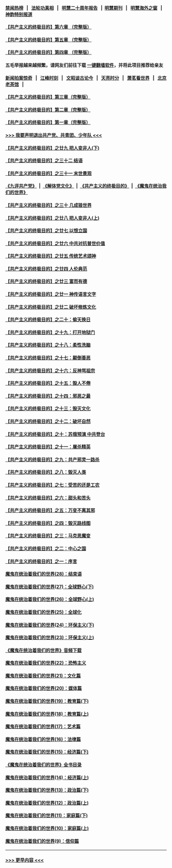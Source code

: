 #### [禁闻热榜](热点新闻.md?=0)  &nbsp;&nbsp;|&nbsp;&nbsp; [法轮功真相](https://github.com/gfw-breaker/truth/blob/master/README.md?=0) &nbsp;&nbsp;|&nbsp;&nbsp; [明慧二十周年报告](https://github.com/gfw-breaker/mh-reports/blob/master/README.md?=0) &nbsp;&nbsp;|&nbsp;&nbsp;[明慧期刊](https://github.com/gfw-breaker/mh-qikan) &nbsp;&nbsp;|&nbsp;&nbsp; [明慧海外之窗](https://github.com/gfw-breaker/mh-news/blob/master/README.md?=0) &nbsp;&nbsp;|&nbsp;&nbsp; [神韵特别报道](https://github.com/gfw-breaker/mh-news/blob/master/shenyun.md?=0)
#### [【共产主义的终极目的】第六章 （完整版）](../pages/nsc422/n11428913.md?t=03160302) 
#### [【共产主义的终极目的】第五章 （完整版）](../pages/nsc422/n11428912.md?t=03160302) 
#### [【共产主义的终极目的】第四章 （完整版）](../pages/nsc422/n11428907.md?t=03160302) 
#### 五毛举报越来越频繁，请网友们前往下载 [一键翻墙软件](https://github.com/gfw-breaker/ssr-accounts)，并将此项目推荐给亲友
#### [新闻拍案惊奇](https://github.com/gfw-breaker/banned-news/blob/master/pages/link4.md) &nbsp;&nbsp;|&nbsp;&nbsp; [江峰时刻](https://github.com/gfw-breaker/banned-news/blob/master/pages/link4.md) &nbsp;&nbsp;|&nbsp;&nbsp; [文昭谈古论今](https://github.com/gfw-breaker/banned-news/blob/master/pages/link4.md) &nbsp;&nbsp;|&nbsp;&nbsp; [天亮时分](https://github.com/gfw-breaker/banned-news/blob/master/pages/link4.md) &nbsp;&nbsp;|&nbsp;&nbsp; [萧茗看世界](https://github.com/gfw-breaker/banned-news/blob/master/pages/link4.md) &nbsp;&nbsp;|&nbsp;&nbsp; [北京老茶馆](https://github.com/gfw-breaker/banned-news/blob/master/pages/link4.md) &nbsp;&nbsp;|&nbsp;&nbsp; 
#### [【共产主义的终极目的】第三章（完整版）](../pages/nsc422/n11428848.md?t=03160302) 
#### [【共产主义的终极目的】第二章（完整版）](../pages/nsc422/n11428831.md?t=03160302) 
#### [【共产主义的终极目的】第一章（完整版）](../pages/nsc422/n11417651.md?t=03160302) 
#### [>>> 我要声明退出共产党、共青团、少年队 <<<](https://github.com/begood0513/goodnews/blob/master/quit/letter.md) 
#### [【共产主义的终极目的】之廿九 把人变非人(下)](../pages/nsc422/n11344140.md?t=03160302) 
#### [【共产主义的终极目的】之三十二 结语](../pages/nsc422/n11360535.md?t=03160302) 
#### [【共产主义的终极目的】之三十一 末世景观](../pages/nsc422/n11351129.md?t=03160302) 
#### [《九评共产党》](https://github.com/begood0513/9ping.md/blob/master/README.md) &nbsp;|&nbsp; [《解体党文化》](../../../../jtdwh.md/blob/master/README.md)  &nbsp;|&nbsp; [《共产主义的终极目的》](../../../../gczydzjmd.md/blob/master/README.md) &nbsp;|&nbsp; [《魔鬼在统治我们的世界》](../../../../mgztzwmdsj.md/blob/master/README.md) 
#### [【共产主义的终极目的】之三十 几成狼世界](../pages/nsc422/n11348280.md?t=03160302) 
#### [【共产主义的终极目的】之廿八 把人变非人(上)](../pages/nsc422/n11340492.md?t=03160302) 
#### [【共产主义的终极目的】之廿七 以恨立国](../pages/nsc422/n11336944.md?t=03160302) 
#### [【共产主义的终极目的】之廿六 中共对抗普世价值](../pages/nsc422/n11324785.md?t=03160302) 
#### [【共产主义的终极目的】之廿五 传统艺术颂神](../pages/nsc422/n11296396.md?t=03160302) 
#### [【共产主义的终极目的】之廿四 人伦典范](../pages/nsc422/n11296397.md?t=03160302) 
#### [【共产主义的终极目的】之廿三 富而有德](../pages/nsc422/n11283598.md?t=03160302) 
#### [【共产主义的终极目的】之廿一 神传语言文字](../pages/nsc422/n11263265.md?t=03160302) 
#### [【共产主义的终极目的】之廿二 破坏修炼文化](../pages/nsc422/n11245728.md?t=03160302) 
#### [【共产主义的终极目的】之二十：偷天换日](../pages/nsc422/n11238846.md?t=03160302) 
#### [【共产主义的终极目的】之十九：打开地狱门](../pages/nsc422/n11206376.md?t=03160302) 
#### [【共产主义的终极目的】之十八：柔性洗脑](../pages/nsc422/n11199994.md?t=03160302) 
#### [【共产主义的终极目的】之十七：颠倒善恶](../pages/nsc422/n11179782.md?t=03160302) 
#### [【共产主义的终极目的】之十六：反神骂祖宗](../pages/nsc422/n11166798.md?t=03160302) 
#### [【共产主义的终极目的】之十五：毁人不倦](../pages/nsc422/n11166792.md?t=03160302) 
#### [【共产主义的终极目的】之十四：邪恶之最](../pages/nsc422/n11150249.md?t=03160302) 
#### [【共产主义的终极目的】之十三：毁灭文化](../pages/nsc422/n11135227.md?t=03160302) 
#### [【共产主义的终极目的】之十二：破坏自然](../pages/nsc422/n11135214.md?t=03160302) 
#### [【共产主义的终极目的】之十：苏俄预演 中共登台](../pages/nsc422/n11118424.md?t=03160302) 
#### [【共产主义的终极目的】之十一：屠杀精英](../pages/nsc422/n11118442.md?t=03160302) 
#### [【共产主义的终极目的】之九：共产邪灵一路杀](../pages/nsc422/n11114139.md?t=03160302) 
#### [【共产主义的终极目的】之八：毁灭人类](../pages/nsc422/n11108503.md?t=03160302) 
#### [【共产主义的终极目的】之七：受苦的还是工农](../pages/nsc422/n11101809.md?t=03160302) 
#### [【共产主义的终极目的】之六：甜头和苦头](../pages/nsc422/n11096971.md?t=03160302) 
#### [【共产主义的终极目的】之五：万变不离其邪](../pages/nsc422/n11091285.md?t=03160302) 
#### [【共产主义的终极目的】之四：毁灭路线图](../pages/nsc422/n11086284.md?t=03160302) 
#### [【共产主义的终极目的】之三：马克思魔变](../pages/nsc422/n11061941.md?t=03160302) 
#### [【共产主义的终极目的】之二：中心之国](../pages/nsc422/n11047728.md?t=03160302) 
#### [【共产主义的终极目的】之一：序言](../pages/nsc422/n11086077.md?t=03160302) 
#### [魔鬼在统治着我们的世界(28)：结束语](../pages/nsc422/n10936246.md?t=03160302) 
#### [魔鬼在统治着我们的世界(27)：全球野心(下)](../pages/nsc422/n10928319.md?t=03160302) 
#### [魔鬼在统治着我们的世界(26)：全球野心(上)](../pages/nsc422/n10900318.md?t=03160302) 
#### [魔鬼在统治着我们的世界(25)：全球化](../pages/nsc422/n10788205.md?t=03160302) 
#### [魔鬼在统治着我们的世界(24)：环保主义(下)](../pages/nsc422/n10695307.md?t=03160302) 
#### [魔鬼在统治着我们的世界(23)：环保主义(上)](../pages/nsc422/n10688613.md?t=03160302) 
#### [《魔鬼在统治着我们的世界》音频下载](../pages/nsc422/n10635553.md?t=03160302) 
#### [魔鬼在统治着我们的世界(22)：恐怖主义](../pages/nsc422/n10614727.md?t=03160302) 
#### [魔鬼在统治着我们的世界(21)：文化篇](../pages/nsc422/n10597706.md?t=03160302) 
#### [魔鬼在统治着我们的世界(20)：媒体篇](../pages/nsc422/n10586579.md?t=03160302) 
#### [魔鬼在统治着我们的世界(19)：教育篇(下)](../pages/nsc422/n10564808.md?t=03160302) 
#### [魔鬼在统治着我们的世界(18)：教育篇(上)](../pages/nsc422/n10526970.md?t=03160302) 
#### [魔鬼在统治着我们的世界(17)：艺术篇](../pages/nsc422/n10499093.md?t=03160302) 
#### [魔鬼在统治着我们的世界(16)：法律篇](../pages/nsc422/n10485969.md?t=03160302) 
#### [魔鬼在统治着我们的世界(15)：经济篇(下)](../pages/nsc422/n10469975.md?t=03160302) 
#### [《魔鬼在统治着我们的世界》全书目录](../pages/nsc422/n10464261.md?t=03160302) 
#### [魔鬼在统治着我们的世界(14)：经济篇(上)](../pages/nsc422/n10457370.md?t=03160302) 
#### [魔鬼在统治着我们的世界(13)：政治篇(下)](../pages/nsc422/n10448270.md?t=03160302) 
#### [魔鬼在统治着我们的世界(12)：政治篇(上)](../pages/nsc422/n10444576.md?t=03160302) 
#### [魔鬼在统治着我们的世界(11)：家庭篇(下)](../pages/nsc422/n10440961.md?t=03160302) 
#### [魔鬼在统治着我们的世界(10)：家庭篇(上)](../pages/nsc422/n10435448.md?t=03160302) 
#### [魔鬼在统治着我们的世界(9)：信仰篇](../pages/nsc422/n10432159.md?t=03160302) 

----
#### [ >>> 更早内容 <<< ](../indexes/nsc422-earlier.md)
